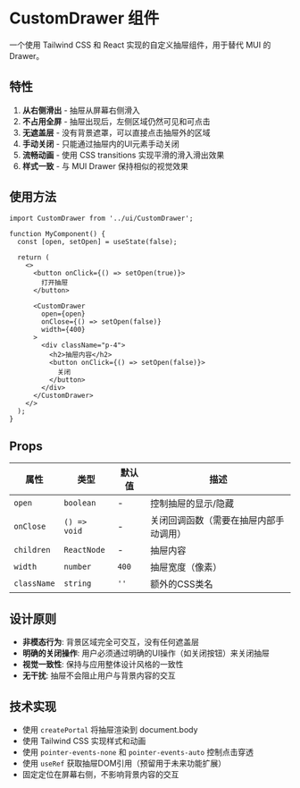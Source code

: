 # CustomDrawer 组件

一个使用 Tailwind CSS 和 React 实现的自定义抽屉组件，用于替代 MUI 的 Drawer。

## 特性

1. **从右侧滑出** - 抽屉从屏幕右侧滑入
2. **不占用全屏** - 抽屉出现后，左侧区域仍然可见和可点击
3. **无遮盖层** - 没有背景遮罩，可以直接点击抽屉外的区域
4. **手动关闭** - 只能通过抽屉内的UI元素手动关闭
5. **流畅动画** - 使用 CSS transitions 实现平滑的滑入滑出效果
6. **样式一致** - 与 MUI Drawer 保持相似的视觉效果

## 使用方法

```tsx
import CustomDrawer from '../ui/CustomDrawer';

function MyComponent() {
  const [open, setOpen] = useState(false);

  return (
    <>
      <button onClick={() => setOpen(true)}>
        打开抽屉
      </button>
      
      <CustomDrawer
        open={open}
        onClose={() => setOpen(false)}
        width={400}
      >
        <div className="p-4">
          <h2>抽屉内容</h2>
          <button onClick={() => setOpen(false)}>
            关闭
          </button>
        </div>
      </CustomDrawer>
    </>
  );
}
```

## Props

| 属性 | 类型 | 默认值 | 描述 |
|------|------|--------|------|
| `open` | `boolean` | - | 控制抽屉的显示/隐藏 |
| `onClose` | `() => void` | - | 关闭回调函数（需要在抽屉内部手动调用） |
| `children` | `ReactNode` | - | 抽屉内容 |
| `width` | `number` | `400` | 抽屉宽度（像素） |
| `className` | `string` | `''` | 额外的CSS类名 |

## 设计原则

- **非模态行为**: 背景区域完全可交互，没有任何遮盖层
- **明确的关闭操作**: 用户必须通过明确的UI操作（如关闭按钮）来关闭抽屉
- **视觉一致性**: 保持与应用整体设计风格的一致性
- **无干扰**: 抽屉不会阻止用户与背景内容的交互

## 技术实现

- 使用 `createPortal` 将抽屉渲染到 document.body
- 使用 Tailwind CSS 实现样式和动画
- 使用 `pointer-events-none` 和 `pointer-events-auto` 控制点击穿透
- 使用 `useRef` 获取抽屉DOM引用（预留用于未来功能扩展）
- 固定定位在屏幕右侧，不影响背景内容的交互
